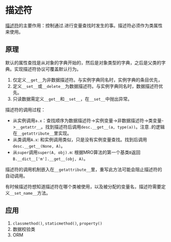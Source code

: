 # 描述符

[描述符](https://docs.python.org/zh-cn/3/howto/descriptor.html)的主要作用：控制通过.进行变量查找时发生的事。描述符必须作为类属性来使用。

## 原理

默认的属性查找是从对象的字典开始的，然后是对象类型的字典，之后是父类的字典。实现描述符协议可覆盖默认行为。

1. 仅定义`__get__`为非数据描述符。与实例字典同名时，实例字典的条目优先，
2. 定义`__set__`或`__delete__`为数据描述符。与实例字典同名时，数据描述符优先。
3. 只读数据需定义`__get__`和`__set__`，在`__set__`中抛出异常。

描述符的调用过程：

- 从实例调用`a.x`：查找顺序为数据描述符->实例变量->非数据描述符->类变量->`__getattr__`。找到描述符后调用`desc.__get__(a, type(a))`。注意`.`的逻辑在`__getattribute__`里实现。
- 从类调用`A.x`: 和实例调用类似，只是没有实例变量查找。找到后调用`desc.__get__(None, A)`。
- 从`super`调用`super(A, obj).m`: 根据MRO算法的第一个基类`B`返回`B.__dict__['m'].__get__(obj, A)`。

描述符的调用机制嵌入在`__getattribute__`里，重写此方法可能会阻止描述符的自动调用。

有时候描述符想知道描述符在哪个类被使用，以及被分配的变量名，描述符需要定义`__set_name__`方法。

## 应用

1. `classmethod()`, `staticmethod()`, `property()`
2. 数据校验类
3. ORM



